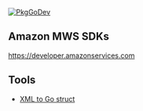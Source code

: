 
[![PkgGoDev](https://pkg.go.dev/badge/pkg4go/amazon-mws)](https://pkg.go.dev/pkg4go/amazon-mws)

## Amazon MWS SDKs

https://developer.amazonservices.com

## Tools

* [XML to Go struct](https://www.onlinetool.io/xmltogo/)
